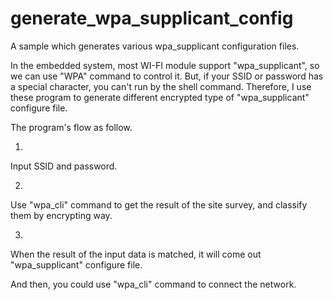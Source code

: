 # generate_wpa_supplicant_config
A sample which generates various wpa_supplicant configuration files.

In the embedded system, most WI-FI module support "wpa_supplicant", so we can use "WPA" command to control it.
But, if your SSID or password has a special character, you can't run by the shell command.
Therefore, I use these program to generate different encrypted type of  "wpa_supplicant" configure file.

The program's flow as follow.

1) 
Input SSID and password.

2)
Use "wpa_cli" command to get the result of the site survey, and classify them by encrypting way.

3)
When the result of the input data is matched, it will come out "wpa_supplicant" configure file.

And then, you could use "wpa_cli" command to connect the network.
